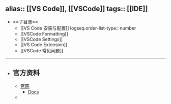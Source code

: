 alias:: [[VS Code]], [[VSCode]]
tags:: [[IDE]]
---

- ==子目录==
	- [[VS Code 安装与配置]]
	  logseq.order-list-type:: number
	- [[VSCode Formatting]]
	- [[VSCode Settings]]
	- [[VS Code Extension]]
	- [[VSCode 常见问题]]
- ---
- ## 官方资料
	- [官网](https://code.visualstudio.com/)
		- [Docs](https://code.visualstudio.com/docs)
	-